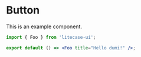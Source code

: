 # Button

This is an example component.

```jsx
import { Foo } from 'litecase-ui';

export default () => <Foo title="Hello dumi!" />;
```
